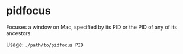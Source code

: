 # pidfocus
Focuses a window on Mac, specified by its PID or the PID of any of its ancestors.

Usage:
`./path/to/pidfocus PID`
